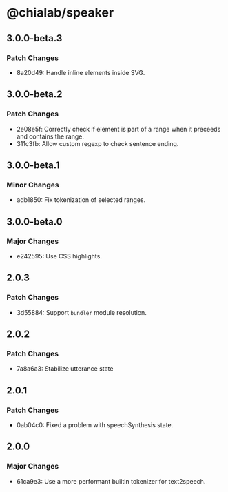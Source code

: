 # @chialab/speaker

## 3.0.0-beta.3

### Patch Changes

-   8a20d49: Handle inline elements inside SVG.

## 3.0.0-beta.2

### Patch Changes

-   2e08e5f: Correctly check if element is part of a range when it preceeds and contains the range.
-   311c3fb: Allow custom regexp to check sentence ending.

## 3.0.0-beta.1

### Minor Changes

-   adb1850: Fix tokenization of selected ranges.

## 3.0.0-beta.0

### Major Changes

-   e242595: Use CSS highlights.

## 2.0.3

### Patch Changes

-   3d55884: Support `bundler` module resolution.

## 2.0.2

### Patch Changes

-   7a8a6a3: Stabilize utterance state

## 2.0.1

### Patch Changes

-   0ab04c0: Fixed a problem with speechSynthesis state.

## 2.0.0

### Major Changes

-   61ca9e3: Use a more performant builtin tokenizer for text2speech.
